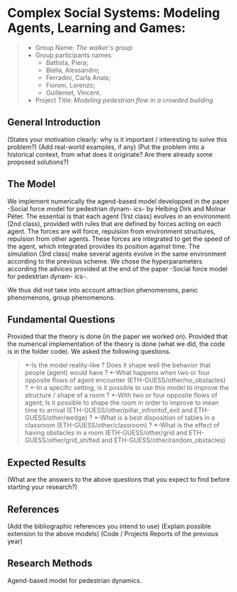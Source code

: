 # Complex Social Systems: Modeling Agents, Learning and Games: 

> * Group Name: *The walker's group*
> * Group participants names: 
>   * Battista, Piera;
>   * Biella, Alessandro;
>   * Ferradini, Carla Anais;
>   * Fioroni, Lorenzo;
>   * Guillemet, Vincent.
> * Project Title: *Modeling pedestrian flow in a crowded building*

## General Introduction



(States your motivation clearly: why is it important / interesting to solve this problem?)
(Add real-world examples, if any)
(Put the problem into a historical context, from what does it originate? Are there already some proposed solutions?)

## The Model

We implement numerically the agend-based model developped in the paper -Social force model for pedestrian dynam-
ics- by Helbing Dirk and Molnar Péter. The essential is that each agent (1rst class) evolves in an environment (2nd class), 
provided with rules that are defined by forces acting on each agent. The forces are will force, repulsion from environment structures, 
repulsion from other agents. These forces are integrated to get the speed of the agent, which integrated provides its position against time.
The simulation (3rd class) make several agents evolve in the same environment according to the previous scheme. We chose the hyperparameters 
according the advices provided at the end of the paper -Social force model for pedestrian dynam-
ics-.

We thus did not take into account attraction phenomenons, panic phenomenons, group phenomenons.


## Fundamental Questions
Provided that the theory is done (in the paper we worked on). Provided that the numerical implementation of the theory is done (what we did, 
the code is in the folder code). We asked the following questions.
>*-Is the model reality-like ? Does it shape well the behavior that people (agent) would have ?
>     *-What happens when two or four opposite flows of agent encounter (ETH-GUESS/other/no_obstacles) ?
>*-In a specific setting, is it possible to use this model to improve the structure / shape of a room ?
>     *-With two or four opposite flows of agent; Is it possible to shape the room in order to improve to mean time to arrival
>     (ETH-GUESS/other/pillar_infrontof_exit and ETH-GUESS/other/wedge) ? 
>     *-What is a best disposition of tables in a classroom (ETH-GUESS/other/classroom) ?
>*-What is the effect of having obstacles in a room (ETH-GUESS/other/grid and ETH-GUESS/other/grid_shifted and ETH-GUESS/other/random_obstacles)
  

## Expected Results

(What are the answers to the above questions that you expect to find before starting your research?)


## References 

(Add the bibliographic references you intend to use)
(Explain possible extension to the above models)
(Code / Projects Reports of the previous year)


## Research Methods

Agend-based model for pedestrian dynamics.
